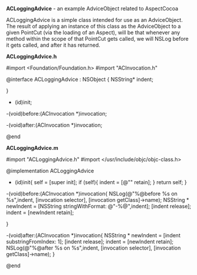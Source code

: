 **ACLoggingAdvice** - an example AdviceObject related to AspectCocoa

ACLoggingAdvice is a simple class intended for use as an AdviceObject.  The result of applying an instance of this class as the AdviceObject to a given PointCut (via the loading of an Aspect), will be that whenever any method within the scope of that PointCut gets called, we will NSLog before it gets called, and after it has returned.



**ACLoggingAdvice.h**
    
 #import <Foundation/Foundation.h>
 #import "ACInvocation.h"
 
 @interface ACLoggingAdvice : NSObject {
     NSString* indent;
 
 }
 
 - (id)init;
 
 -(void)before:(ACInvocation *)invocation;
 
 -(void)after:(ACInvocation  *)invocation;
 
 @end


**ACLoggingAdvice.m**
    
 #import "ACLoggingAdvice.h"
 #import </usr/include/objc/objc-class.h>
 
 @implementation ACLoggingAdvice
 
 - (id)init{
     self = [super init];
     if (self){
         indent = [@"" retain];
     }
     return self;
 }
 
 -(void)before:(ACInvocation *)invocation{
     NSLog(@"%@before %s on %s",indent, [invocation selector], [invocation getClass]->name);
     NSString * newIndent = [NSString stringWithFormat: @"-%@",indent];
     [indent release];
     indent = [newIndent retain];
 
 }
 
 -(void)after:(ACInvocation  *)invocation{
     NSString * newIndent = [indent substringFromIndex: 1];
     [indent release];
     indent = [newIndent retain];
     NSLog(@"%@after %s on %s",indent, [invocation selector], [invocation getClass]->name);
 }
 
 @end
